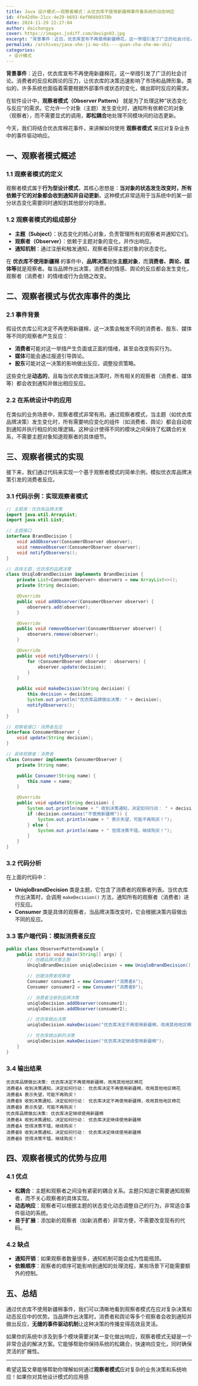 ```yaml
---
title: Java 设计模式——观察者模式：从优衣库不使用新疆棉事件看系统的动态响应
id: 4fe42d9e-21cc-4e29-b693-6ef066b9378b
date: 2024-11-29 22:27:04
author: daichangya
cover: https://images.jsdiff.com/design03.jpg
excerpt: "背景事件：近日，优衣库宣布不再使用新疆棉花，这一举措引发了广泛的社会讨论。消费者的反应和舆论的压力，让优衣库的决策迅速影响了市场和品牌形象。类似的，许多系统也面临着需要根据外部事件或状态的变化，做出即时反应的需求。 在软件设计中，观察者模式（Observer Pattern） 就是为了处理这种“状态"
permalink: /archives/java-she-ji-mo-shi----guan-cha-zhe-mo-shi/
categories:
 - 设计模式
---
```


**背景事件**：近日，优衣库宣布不再使用新疆棉花，这一举措引发了广泛的社会讨论。消费者的反应和舆论的压力，让优衣库的决策迅速影响了市场和品牌形象。类似的，许多系统也面临着需要根据外部事件或状态的变化，做出即时反应的需求。

在软件设计中，**观察者模式（Observer Pattern）** 就是为了处理这种“状态变化与反应”的需求。它允许一个对象（主题）发生变化时，通知所有依赖它的对象（观察者），而不需要显式的调用，**即松耦合**地处理不同模块间的动态更新。

今天，我们将结合优衣库棉花事件，来讲解如何使用 **观察者模式** 来应对复杂业务中的事件驱动响应。

## 一、观察者模式概述

### 1.1 观察者模式的定义

观察者模式属于**行为型设计模式**，其核心思想是：**当对象的状态发生改变时，所有依赖于它的对象都会收到通知并自动更新**。这种模式非常适用于当系统中的某一部分状态变化需要同时通知到其他部分的场景。

### 1.2 观察者模式的组成部分

- **主题（Subject）**：状态变化的核心对象，负责管理所有的观察者并通知它们。
- **观察者（Observer）**：依赖于主题对象的变化，并作出响应。
- **通知机制**：通过注册和触发通知，观察者获得主题对象的状态变化。

在 **优衣库不使用新疆棉** 的事件中，**品牌决策**就像**主题对象**，而**消费者、舆论、媒体等**就是观察者。每当品牌作出决策，消费者的情感、舆论的反应都会发生变化，观察者（消费者）的情绪或行为会随之改变。
<separator></separator>
## 二、观察者模式与优衣库事件的类比

### 2.1 事件背景

假设优衣库公司决定不再使用新疆棉，这一决策会触发不同的消费者、股东、媒体等不同的观察者产生反应：

- **消费者**可能对这一举措产生负面或正面的情绪，甚至会改变购买行为。
- **媒体**可能会通过报道引导舆论。
- **股东**可能对这一决策的影响做出反应，调整投资策略。

这些变化是**动态的**，且每当优衣库做出决策时，所有相关的观察者（消费者、媒体等）都会收到通知并做出相应反应。

### 2.2 在系统设计中的应用

在类似的业务场景中，观察者模式非常有用。通过观察者模式，当主题（如优衣库品牌决策）发生变化时，所有需要响应变化的组件（如消费者、舆论）都会自动收到通知并执行相应的处理逻辑。这种设计使得不同的模块之间保持了松耦合的关系，不需要主题对象知道观察者的具体细节。

## 三、观察者模式的实现

接下来，我们通过代码来实现一个基于观察者模式的简单示例，模拟优衣库品牌决策引发的消费者反应。

### 3.1 代码示例：实现观察者模式

```java
// 主题类：优衣库品牌决策
import java.util.ArrayList;
import java.util.List;

// 主题接口
interface BrandDecision {
    void addObserver(ConsumerObserver observer);
    void removeObserver(ConsumerObserver observer);
    void notifyObservers();
}

// 具体主题：优衣库的品牌决策
class UniqloBrandDecision implements BrandDecision {
    private List<ConsumerObserver> observers = new ArrayList<>();
    private String decision;

    @Override
    public void addObserver(ConsumerObserver observer) {
        observers.add(observer);
    }

    @Override
    public void removeObserver(ConsumerObserver observer) {
        observers.remove(observer);
    }

    @Override
    public void notifyObservers() {
        for (ConsumerObserver observer : observers) {
            observer.update(decision);
        }
    }

    public void makeDecision(String decision) {
        this.decision = decision;
        System.out.println("优衣库品牌做出决策: " + decision);
        notifyObservers();
    }
}

// 观察者接口：消费者反应
interface ConsumerObserver {
    void update(String decision);
}

// 具体观察者：消费者
class Consumer implements ConsumerObserver {
    private String name;

    public Consumer(String name) {
        this.name = name;
    }

    @Override
    public void update(String decision) {
        System.out.println(name + " 收到决策通知，决定如何行动： " + decision);
        if (decision.contains("不使用新疆棉")) {
            System.out.println(name + " 表示失望，可能不再购买！");
        } else {
            System.out.println(name + " 觉得决策不错，继续购买！");
        }
    }
}
```

### 3.2 代码分析

在上面的代码中：

- **UniqloBrandDecision** 类是主题，它包含了消费者的观察者列表。当优衣库作出决策时，会调用 `makeDecision()` 方法，通知所有的观察者（消费者）进行反应。
- **Consumer** 类是具体的观察者，当品牌决策改变时，它会根据决策内容做出不同的反应。

### 3.3 客户端代码：模拟消费者反应

```java
public class ObserverPatternExample {
    public static void main(String[] args) {
        // 创建品牌决策主题
        UniqloBrandDecision uniqloDecision = new UniqloBrandDecision();

        // 创建消费者观察者
        Consumer consumer1 = new Consumer("消费者A");
        Consumer consumer2 = new Consumer("消费者B");

        // 消费者注册到品牌决策
        uniqloDecision.addObserver(consumer1);
        uniqloDecision.addObserver(consumer2);

        // 优衣库做出决策
        uniqloDecision.makeDecision("优衣库决定不再使用新疆棉，改用其他地区棉花");

        // 优衣库做出新的决策
        uniqloDecision.makeDecision("优衣库决定继续使用新疆棉");
    }
}
```

### 3.4 输出结果

```
优衣库品牌做出决策: 优衣库决定不再使用新疆棉，改用其他地区棉花
消费者A 收到决策通知，决定如何行动： 优衣库决定不再使用新疆棉，改用其他地区棉花
消费者A 表示失望，可能不再购买！
消费者B 收到决策通知，决定如何行动： 优衣库决定不再使用新疆棉，改用其他地区棉花
消费者B 表示失望，可能不再购买！
优衣库品牌做出决策: 优衣库决定继续使用新疆棉
消费者A 收到决策通知，决定如何行动： 优衣库决定继续使用新疆棉
消费者A 觉得决策不错，继续购买！
消费者B 收到决策通知，决定如何行动： 优衣库决定继续使用新疆棉
消费者B 觉得决策不错，继续购买！
```

## 四、观察者模式的优势与应用

### 4.1 优点
- **松耦合**：主题和观察者之间没有紧密的耦合关系。主题只知道它需要通知观察者，而不关心观察者的具体实现。
- **动态响应**：观察者可以根据主题的状态变化动态调整自己的行为，非常适合事件驱动的系统。
- **易于扩展**：添加新的观察者（如新消费者）非常方便，不需要改变现有的代码。

### 4.2 缺点
- **通知开销**：如果观察者数量很多，通知机制可能会成为性能瓶颈。
- **依赖顺序**：观察者的顺序可能影响到通知的处理流程，某些场景下可能需要额外的控制。

## 五、总结

通过优衣库不使用新疆棉事件，我们可以清晰地看到观察者模式在应对复杂决策和动态反应中的优势。当品牌作出决策时，消费者和舆论等多个观察者会收到通知并做出反应，**无缝的事件驱动机制**让这种决策的传播变得高效且灵活。

如果你的系统中涉及到多个模块需要对某一变化做出响应，观察者模式无疑是一个非常合适的解决方案。它能够帮助你保持系统的松耦合，快速响应变化，同时确保灵活的扩展性。

---

希望这篇文章能够帮助你理解如何通过**观察者模式**应对复杂的业务决策和系统响应！如果你对其他设计模式的应用感